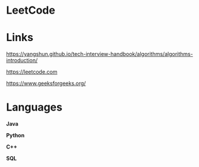 # LeetCode

# Links
https://yangshun.github.io/tech-interview-handbook/algorithms/algorithms-introduction/

https://leetcode.com

https://www.geeksforgeeks.org/


# Languages
**Java**


**Python**

**C++**

**SQL**


